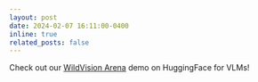 ```yaml
---
layout: post
date: 2024-02-07 16:11:00-0400
inline: true
related_posts: false
---
```


Check out our [WildVision Arena](https://huggingface.co/spaces/WildVision/vision-arena) demo on HuggingFace for VLMs!